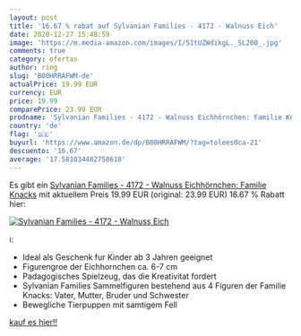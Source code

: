 ```yaml
---
layout: post
title: '16.67 % rabat auf Sylvanian Families - 4172 - Walnuss Eich'
date: 2020-12-27 15:48:59
image: 'https://m.media-amazon.com/images/I/51tUZWdikgL._SL200_.jpg'
comments: true
category: ofertas
author: ring
slug: 'B00HRRAFWM-de'
actualPrice: 19.99 EUR
currency: EUR
price: 19.99
comparePrice: 23.99 EUR
prodname: 'Sylvanian Families - 4172 - Walnuss Eichhörnchen: Familie Knacks'
country: 'de'
flag: '🇩🇪'
buyurl: 'https://www.amazon.de/dp/B00HRRAFWM/?tag=tolees0ca-21'
descuento: '16.67'
average: '17.581034482758618'
---
```


Es gibt ein [Sylvanian Families - 4172 - Walnuss Eichhörnchen: Familie Knacks](https://www.amazon.de/dp/B00HRRAFWM/?tag=tolees0ca-21) mit aktuellem Preis 19.99 EUR (original: 23.99 EUR) 16.67 % Rabatt hier:

[![Sylvanian Families - 4172 - Walnuss Eich](https://m.media-amazon.com/images/I/51tUZWdikgL._SL200_.jpg)](https://www.amazon.de/dp/B00HRRAFWM/?tag=tolees0ca-21)

ℹ️:

- Ideal als Geschenk fur Kinder ab 3 Jahren geeignet
- Figurengroe der Eichhornchen ca. 6-7 cm
- Padagogisches Spielzeug, das die Kreativitat fordert
- Sylvanian Families Sammelfiguren bestehend aus 4 Figuren der Familie Knacks: Vater, Mutter, Bruder und Schwester
- Bewegliche Tierpuppen mit samtigem Fell

[kauf es hier!!](https://www.amazon.de/dp/B00HRRAFWM/?tag=tolees0ca-21)
